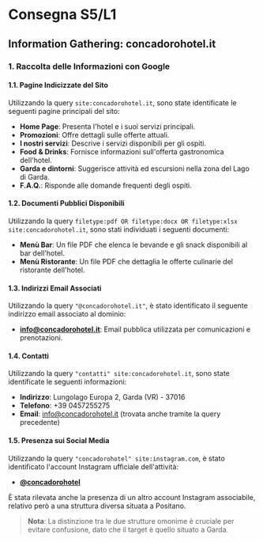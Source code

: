 # Consegna S5/L1
## Information Gathering: concadorohotel.it

### 1. Raccolta delle Informazioni con Google

#### 1.1. Pagine Indicizzate del Sito
Utilizzando la query `site:concadorohotel.it`, sono state identificate le seguenti pagine principali del sito:

- **Home Page**: Presenta l'hotel e i suoi servizi principali.
- **Promozioni**: Offre dettagli sulle offerte attuali.
- **I nostri servizi**: Descrive i servizi disponibili per gli ospiti.
- **Food & Drinks**: Fornisce informazioni sull'offerta gastronomica dell'hotel.
- **Garda e dintorni**: Suggerisce attività ed escursioni nella zona del Lago di Garda.
- **F.A.Q.**: Risponde alle domande frequenti degli ospiti.

#### 1.2. Documenti Pubblici Disponibili
Utilizzando la query `filetype:pdf OR filetype:docx OR filetype:xlsx site:concadorohotel.it`, sono stati individuati i seguenti documenti:

- **Menù Bar**: Un file PDF che elenca le bevande e gli snack disponibili al bar dell'hotel.
- **Menù Ristorante**: Un file PDF che dettaglia le offerte culinarie del ristorante dell'hotel.

#### 1.3. Indirizzi Email Associati
Utilizzando la query `"@concadorohotel.it"`, è stato identificato il seguente indirizzo email associato al dominio:

- **info@concadorohotel.it**: Email pubblica utilizzata per comunicazioni e prenotazioni.

#### 1.4. Contatti
Utilizzando la query `"contatti" site:concadorohotel.it`, sono state identificate le seguenti informazioni:

- **Indirizzo**: Lungolago Europa 2, Garda (VR) - 37016  
- **Telefono**: +39 0457255275  
- **Email**: info@concadorohotel.it (trovata anche tramite la query precedente)

#### 1.5. Presenza sui Social Media
Utilizzando la query `"concadorohotel" site:instagram.com`, è stato identificato l'account Instagram ufficiale dell'attività:

- **[@concadorohotel](https://www.instagram.com/hotel_ristorante_conca_doro/)**

È stata rilevata anche la presenza di un altro account Instagram associabile, relativo però a una struttura diversa situata a Positano.

> **Nota**: La distinzione tra le due strutture omonime è cruciale per evitare confusione, dato che il target è quello situato a Garda.
